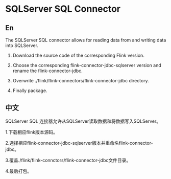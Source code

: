 # SQLServer SQL Connector

## En
The SQLServer SQL connector allows for reading data from and writing data into SQLServer.

1. Download the source code of the corresponding Flink version.

2. Choose the corresponding flink-connector-jdbc-sqlserver version and rename the flink-connector-jdbc.

3. Overwrite  ./flink/flink-connectors/flink-connector-jdbc directory.

4. Finally package.



## 中文
SQLServer SQL 连接器允许从SQLServer读取数据和将数据写入SQLServer。

1.下载相应flink版本源码。

2.选择相应flink-connector-jdbc-sqlserver版本并重命名flink-connector-jdbc。

3.覆盖./flink/flink-connctors/flink-connector-jdbc文件目录。

4.最后打包。